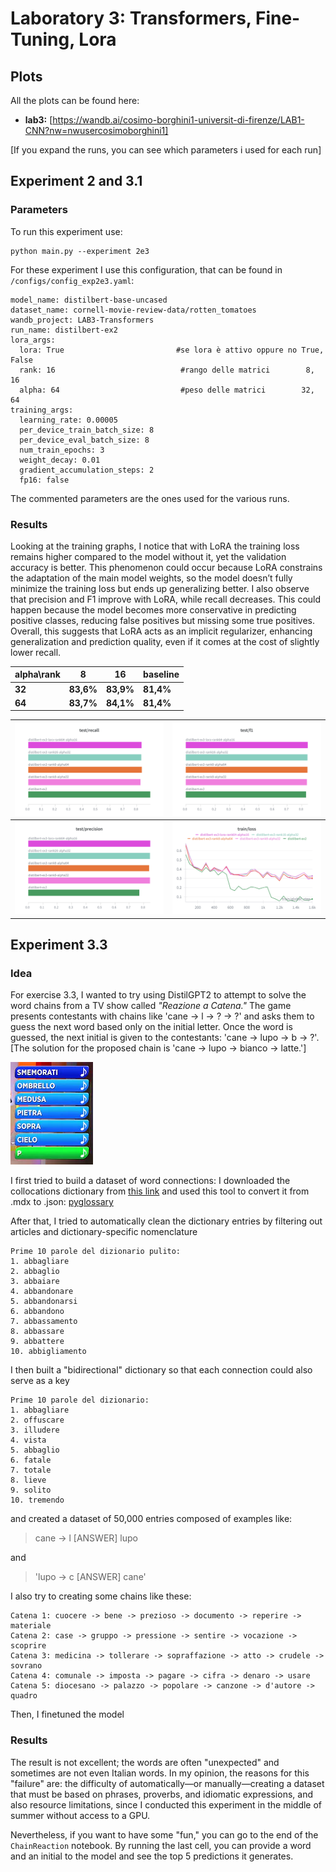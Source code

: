 # Laboratory 3: Transformers, Fine-Tuning, Lora


## Plots
All the plots can be found here:
- **lab3:** [https://wandb.ai/cosimo-borghini1-universit-di-firenze/LAB1-CNN?nw=nwusercosimoborghini1]

[If you expand the runs, you can see which parameters i used for each run]

## Experiment 2 and 3.1
### Parameters
To run this experiment use:

    python main.py --experiment 2e3

For these experiment I use this configuration, that can be found in `/configs/config_exp2e3.yaml`:

 

    model_name: distilbert-base-uncased
    dataset_name: cornell-movie-review-data/rotten_tomatoes
    wandb_project: LAB3-Transformers
    run_name: distilbert-ex2
    lora_args: 
      lora: True                         #se lora è attivo oppure no True, False
      rank: 16                            #rango delle matrici        8, 16
      alpha: 64                           #peso delle matrici        32, 64
    training_args:
      learning_rate: 0.00005
      per_device_train_batch_size: 8
      per_device_eval_batch_size: 8
      num_train_epochs: 3
      weight_decay: 0.01
      gradient_accumulation_steps: 2
      fp16: false


The commented parameters are the ones used for the various runs.
### Results
Looking at the training graphs, I notice that with LoRA the training loss remains higher compared to the model without it, yet the validation accuracy is better. This phenomenon could occur because LoRA constrains the adaptation of the main model weights, so the model doesn’t fully minimize the training loss but ends up generalizing better. I also observe that precision and F1 improve with LoRA, while recall decreases. This could happen because the model becomes more conservative in predicting positive classes, reducing false positives but missing some true positives. Overall, this suggests that LoRA acts as an implicit regularizer, enhancing generalization and prediction quality, even if it comes at the cost of slightly lower recall.

| alpha\rank |  8|16|baseline|
|--|--|--|--|
| **32** | **83,6%** |**83,9%** |**81,4%**
|**64** |  **83,7%** | **84,1%**|**81,4%**

| ![recall](https://github.com/coseemo/DLA_LABS/blob/main/lab3/plots3/recall.png) | ![f1](https://github.com/coseemo/DLA_LABS/blob/main/lab3/plots3/f1.png) |
|--|--|
| ![precision](https://github.com/coseemo/DLA_LABS/blob/main/lab3/plots3/precision.png) | ![loss](https://github.com/coseemo/DLA_LABS/blob/main/lab3/plots3/loss.png) |


## Experiment 3.3

### Idea
For exercise 3.3, I wanted to try using DistilGPT2 to attempt to solve the word chains from a TV show called _"Reazione a Catena."_ The game presents contestants with chains like 'cane -> l -> ? -> ?' and asks them to guess the next word based only on the initial letter. Once the word is guessed, the next initial is given to the contestants: 'cane -> lupo -> b -> ?'. [The solution for the proposed chain is 'cane -> lupo -> bianco -> latte.']

![reazione a catena](https://github.com/coseemo/DLA_LABS/blob/main/lab3/plots3/reazione%20a%20catena.jpg)

I first tried to build a dataset of word connections: I downloaded the collocations dictionary from [this link](https://downloads.freemdict.com/%E5%B0%9A%E6%9C%AA%E6%95%B4%E7%90%86/%E5%85%B1%E4%BA%AB2020.5.11/content/4_others/italian/Dizionario%20delle%20collocazioni%20Le%20combinazioni%20delle%20parole%20in%20italiano/?utm_source=chatgpt.com) and used this tool to convert it from .mdx to .json: [pyglossary](https://github.com/ilius/pyglossary/tree/master?utm_source=chatgpt.com)

After that, I tried to automatically clean the dictionary entries by filtering out articles and dictionary-specific nomenclature

    Prime 10 parole del dizionario pulito:
    1. abbagliare
    2. abbaglio
    3. abbaiare
    4. abbandonare
    5. abbandonarsi
    6. abbandono
    7. abbassamento
    8. abbassare
    9. abbattere
    10. abbigliamento

I then built a "bidirectional" dictionary so that each connection could also serve as a key

    Prime 10 parole del dizionario:
    1. abbagliare
    2. offuscare
    3. illudere
    4. vista
    5. abbaglio
    6. fatale
    7. totale
    8. lieve
    9. solito
    10. tremendo

 and created a dataset of 50,000 entries composed of examples like: 

> cane -> l [ANSWER] lupo

 and 

> 'lupo -> c [ANSWER] cane'

I also try to creating some chains like these:

    Catena 1: cuocere -> bene -> prezioso -> documento -> reperire -> materiale
    Catena 2: case -> gruppo -> pressione -> sentire -> vocazione -> scoprire
    Catena 3: medicina -> tollerare -> sopraffazione -> atto -> crudele -> sovrano
    Catena 4: comunale -> imposta -> pagare -> cifra -> denaro -> usare
    Catena 5: diocesano -> palazzo -> popolare -> canzone -> d'autore -> quadro

Then, I finetuned the model

### Results

The result is not excellent; the words are often "unexpected" and sometimes are not even Italian words. In my opinion, the reasons for this "failure" are: the difficulty of automatically—or manually—creating a dataset that must be based on phrases, proverbs, and idiomatic expressions, and also resource limitations, since I conducted this experiment in the middle of summer without access to a GPU.

Nevertheless, if you want to have some "fun," you can go to the end of the `ChainReaction` notebook. By running the last cell, you can provide a word and an initial to the model and see the top 5 predictions it generates.

